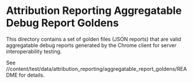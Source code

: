# Attribution Reporting Aggregatable Debug Report Goldens

This directory contains a set of golden files (JSON reports) that are valid
aggregatable debug reports generated by the Chrome client for server
interoperability testing.

See //content/test/data/attribution_reporting/aggregatable_report_goldens/README
for details.
